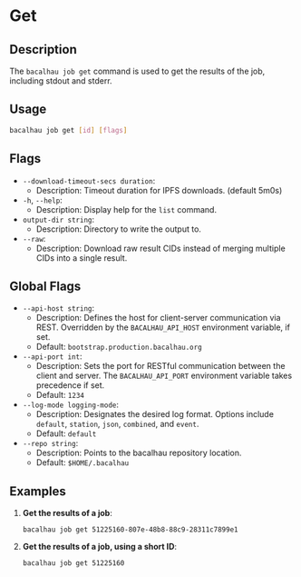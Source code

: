 # Get

## Description

The `bacalhau job get` command is used to get the results of the job, including stdout and stderr.

## Usage

```bash
bacalhau job get [id] [flags]
```

## Flags

- `--download-timeout-secs duration`:
  - Description: Timeout duration for IPFS downloads. (default 5m0s)
- `-h`, `--help`:
  - Description: Display help for the `list` command.
- `output-dir string`:
  - Description: Directory to write the output to.
- `--raw`:
  - Description: Download raw result CIDs instead of merging multiple CIDs into a single result.

## Global Flags

- `--api-host string`:
  - Description: Defines the host for client-server communication via REST. Overridden by the `BACALHAU_API_HOST` environment variable, if set.
  - Default: `bootstrap.production.bacalhau.org`
- `--api-port int`:
  - Description: Sets the port for RESTful communication between the client and server. The `BACALHAU_API_PORT` environment variable takes precedence if set.
  - Default: `1234`
- `--log-mode logging-mode`:
  - Description: Designates the desired log format. Options include `default`, `station`, `json`, `combined`, and `event`.
  - Default: `default`
- `--repo string`:
  - Description: Points to the bacalhau repository location.
  - Default: `$HOME/.bacalhau`

## Examples

1.  **Get the results of a job**:

    `bacalhau job get 51225160-807e-48b8-88c9-28311c7899e1`

2. **Get the results of a job, using a short ID**:

    `bacalhau job get 51225160`